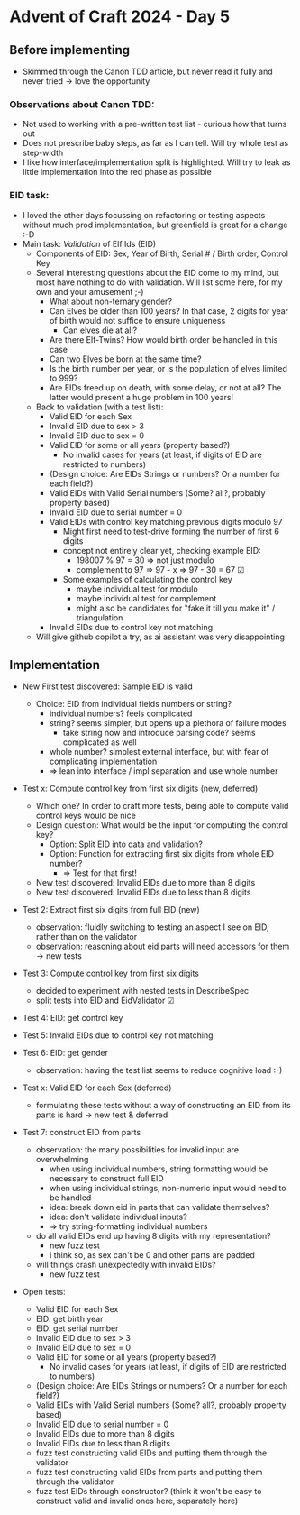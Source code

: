 # Advent of Craft 2024 - Day 5

## Before implementing

- Skimmed through the Canon TDD article, but never read it fully and never tried -> love the opportunity

### Observations about Canon TDD:
- Not used to working with a pre-written test list - curious how that turns out
- Does not prescribe baby steps, as far as I can tell. Will try whole test as step-width
- I like how interface/implementation split is highlighted. Will try to leak as little implementation into the red phase as possible

### EID task:
- I loved the other days focussing on refactoring or testing aspects without much prod implementation, but greenfield is great for a change :-D
- Main task: *Validation* of Elf Ids (EID)
  - Components of EID: Sex, Year of Birth, Serial # / Birth order, Control Key
  - Several interesting questions about the EID come to my mind, but most have nothing to do with validation. Will list some here, for my own and your amusement ;-)
    - What about non-ternary gender?
    - Can Elves be older than 100 years? In that case, 2 digits for year of birth would not suffice to ensure uniqueness
      - Can elves die at all? 
    - Are there Elf-Twins? How would birth order be handled in this case
    - Can two Elves be born at the same time?
    - Is the birth number per year, or is the population of elves limited to 999?
    - Are EIDs freed up on death, with some delay, or not at all? The latter would present a huge problem in 100 years!
  - Back to validation (with a test list):
    - Valid EID for each Sex
    - Invalid EID due to sex > 3
    - Invalid EID due to sex = 0
    - Valid EID for some or all years (property based?)
      - No invalid cases for years (at least, if digits of EID are restricted to numbers)
    - (Design choice: Are EIDs Strings or numbers? Or a number for each field?)
    - Valid EIDs with Valid Serial numbers (Some? all?, probably property based)
    - Invalid EID due to serial number = 0
    - Valid EIDs with control key matching previous digits modulo 97
      - Might first need to test-drive forming the number of first 6 digits
      - concept not entirely clear yet, checking example EID:
        - 198007 % 97 = 30 => not just modulo
        - complement to 97 => 97 - x => 97 - 30 = 67 ☑
      - Some examples of calculating the control key
        - maybe individual test for modulo 
        - maybe individual test for complement
        - might also be candidates for "fake it till you make it" / triangulation
    - Invalid EIDs due to control key not matching
  - Will give github copilot a try, as ai assistant was very disappointing

## Implementation

- New First test discovered: Sample EID is valid
  - Choice: EID from individual fields numbers or string?
    - individual numbers? feels complicated
    - string? seems simpler, but opens up a plethora of failure modes
      - take string now and introduce parsing code? seems complicated as well
    - whole number? simplest external interface, but with fear of complicating implementation
    - => lean into interface / impl separation and use whole number
- Test x: Compute control key from first six digits (new, deferred)
  - Which one? In order to craft more tests, being able to compute valid control keys would be nice
  - Design question: What would be the input for computing the control key?
    - Option: Split EID into data and validation?
    - Option: Function for extracting first six digits from whole EID number?
      - => Test for that first!
  - New test discovered: Invalid EIDs due to more than 8 digits
  - New test discovered: Invalid EIDs due to less than 8 digits
- Test 2: Extract first six digits from full EID (new)
  - observation: fluidly switching to testing an aspect I see on EID, rather than on the validator
  - observation: reasoning about eid parts will need accessors for them -> new tests
- Test 3: Compute control key from first six digits
  - decided to experiment with nested tests in DescribeSpec
  - split tests into EID and EidValidator ☑
- Test 4: EID: get control key
- Test 5: Invalid EIDs due to control key not matching
- Test 6: EID: get gender
  - observation: having the test list seems to reduce cognitive load :-)
- Test x: Valid EID for each Sex (deferred)
  - formulating these tests without a way of constructing an EID from its parts is hard -> new test & deferred
- Test 7: construct EID from parts
  - observation: the many possibilities for invalid input are overwhelming
    - when using individual numbers, string formatting would be necessary to construct full EID
    - when using individual strings, non-numeric input would need to be handled
    - idea: break down eid in parts that can validate themselves? 
    - idea: don't validate individual inputs?
    - => try string-formatting individual numbers
  - do all valid EIDs end up having 8 digits with my representation?
    - new fuzz test
    - i think so, as sex can't be 0 and other parts are padded
  - will things crash unexpectedly with invalid EIDs?
    - new fuzz test

- Open tests:
  - Valid EID for each Sex
  - EID: get birth year
  - EID: get serial number
  - Invalid EID due to sex > 3
  - Invalid EID due to sex = 0
  - Valid EID for some or all years (property based?)
    - No invalid cases for years (at least, if digits of EID are restricted to numbers)
  - (Design choice: Are EIDs Strings or numbers? Or a number for each field?)
  - Valid EIDs with Valid Serial numbers (Some? all?, probably property based)
  - Invalid EID due to serial number = 0
  - Invalid EIDs due to more than 8 digits
  - Invalid EIDs due to less than 8 digits
  - fuzz test constructing valid EIDs and putting them through the validator
  - fuzz test constructing valid EIDs from parts and putting them through the validator
  - fuzz test EIDs through constructor? (think it won't be easy to construct valid and invalid ones here, separately here) 
